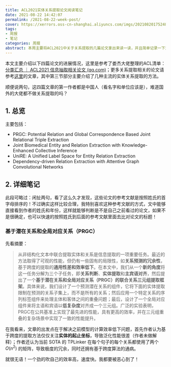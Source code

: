 ```yaml
---
title: ACL2021实体关系提取论文阅读笔记
date: 2021-08-22 14:42:07
permalink: /2021-08-22-week-post/
cover: https://xerrors.oss-cn-shanghai.aliyuncs.com/imgs/20210820175248-imagepng
tags: 
- 周报
- 笔记
categories: 周报
abstract: 本周主要将ACL2021中关于关系提取的几篇论文拿出来读一读，并且简单记录一下这些论文的创新点与缺点。
---
```

本文主要介绍以下四篇论文的进展情况，这里是参考了娄杰大佬整理的ACL清单：[分类汇总 ｜ ACL2021 信息抽取相关论文 (qq.com)](https://mp.weixin.qq.com/s/tLX117eblU8U60qIwhudMg)；更多关系提取相关的论文请参考[这里](https://www.xerrors.fun/2021-08-11-week-post/)的文章，其中第三节部分主要介绍了几种主流的实体关系提取的方法。

顺便说两句，这四篇文章的第一作者都是中国人（看名字和单位应该是），难道国外的大佬都不做关系提取的吗？

## 1. 总览

主要包括：

- PRGC: Potential Relation and Global Correspondence Based Joint Relational Triple Extraction
- Joint Biomedical Entity and Relation Extraction with Knowledge-Enhanced Collective Inference
- UniRE: A Unified Label Space for Entity Relation Extraction
- Dependency-driven Relation Extraction with Attentive Graph Convolutional Networks

## 2. 详细笔记

此段可略过：闲扯两句，看了这么久才发现，这些论文的参考文献是按照姓氏的首字母排序的！不过确实这样比较合理，我特别喜欢这种参考文献的方式，文中能够直接看到作者的姓氏和年份，这样就能够判断是不是自己之前看过的论文，如果不是很确定，也可以快速的按照姓氏到后面的参考文献里面去比对论文的标题！

### 基于潜在关系和全局对应关系（PRGC）

先看摘要：

> 从非结构化文本中联合提取实体和关系是信息提取的一项重要任务。最近的方法取得了可观的性能，但仍有一些固有的局限性，如**关系预测的冗余性**，基于跨度的提取的**通用性差和效率低下**。在本文中，我们从一个**新的角度**将这一任务分解为三个子任务，即**关系判断**、**实体提取**和**主宾语对齐**，然后提出了一个**基于潜在关系和全局对应关系（PRGC）的联合关系三元组提取框架**。具体来说，我们设计了一个预测潜在关系的组件，它将下面的实体提取限制在预测的关系子集上，而不是所有的关系；然后应用一个特定关系的序列标签组件来处理主体和客体之间的重叠问题；最后，设计了一个全局对应组件来将主语和宾语以**低复杂度**对齐成一个三元组。广泛的实验表明，PRGC在公共基准上实现了最先进的性能，具有更高的效率，并在三元组重叠的复杂场景中实现了一致的性能提升。

在我看来，文章的出发点在于解决之前模型的计算效率低下问题，首先作者认为基于跨度的提取方法仅仅关注**实体的起止坐标**，导致泛化性能很差（作者未做解释）；作者还认为当前 SOTA 的 TPLinker 在每个句子的每个关系都使用了两个 $O(n^2)$ 的矩阵，导致极度的冗余，同时还拥有基于跨度算法的通病。


就很无语！一个劲的吹自己的效率高，速度快。我都要被恶心到了！
